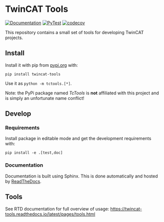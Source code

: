 # TwinCAT Tools

[![Documentation](https://readthedocs.org/projects/twincat-tools/badge/?version=latest)](https://twincat-tools.readthedocs.io/latest/?badge=latest)
[![PyTest](https://github.com/DEMCON/twincat-tools/actions/workflows/tests.yml/badge.svg)](https://github.com/DEMCON/twincat-tools/actions)
[![codecov](https://codecov.io/gh/DEMCON/twincat-tools/graph/badge.svg?token=3NU2UNM2U0)](https://codecov.io/gh/DEMCON/twincat-tools)

This repository contains a small set of tools for developing TwinCAT projects.

## Install

Install it with pip from [pypi.org](https://pypi.org/project/twincat-tools/) with:
```
pip install twincat-tools
```

Use it as `python -m tctools.[*]`.

Note: the PyPi package named _TcTools_ is **not** affiliated with this project and is simply an unfortunate name conflict!

## Develop

### Requirements

Install package in editable mode and get the development requirements with:
```
pip install -e .[test,doc]
```

### Documentation

Documentation is built using Sphinx.
This is done automatically and hosted by [ReadTheDocs](https://about.readthedocs.com/).

## Tools

See RTD documentation for full overview of usage: https://twincat-tools.readthedocs.io/latest/pages/tools.html
